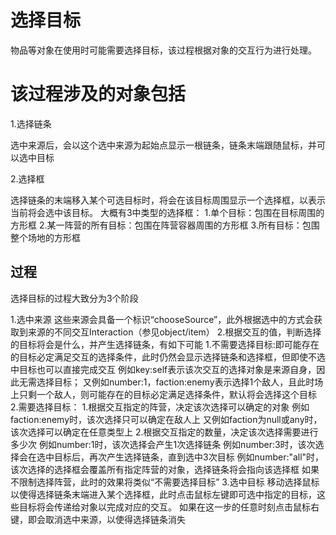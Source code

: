 # 选择目标

物品等对象在使用时可能需要选择目标，该过程根据对象的交互行为进行处理。

# 该过程涉及的对象包括

1.选择链条

选中来源后，会以这个选中来源为起始点显示一根链条，链条末端跟随鼠标，并可以选中目标

2.选择框

选择链条的末端移入某个可选目标时，将会在该目标周围显示一个选择框，以表示当前将会选中该目标。
大概有3中类型的选择框：
    1.单个目标：包围在目标周围的方形框
    2.某一阵营的所有目标：包围在阵营容器周围的方形框
    3.所有目标：包围整个场地的方形框

## 过程

选择目标的过程大致分为3个阶段

1.选中来源
    这些来源会具备一个标识“chooseSource”，此外根据选中的方式会获取到来源的不同交互Interaction（参见object/item）
2.根据交互的值，判断选择的目标将会是什么，并产生选择链条，有如下可能
    1.不需要选择目标:即可能存在的目标必定满足交互的选择条件，此时仍然会显示选择链条和选择框，但即使不选中目标也可以直接完成交互
        例如key:self表示该次交互的选择对象是来源自身，因此无需选择目标；
        又例如number:1，faction:enemy表示选择1个敌人，且此时场上只剩一个敌人，则可能存在的目标必定满足选择条件，默认将会选择这个目标
    2.需要选择目标：
        1.根据交互指定的阵营，决定该次选择可以确定的对象
            例如faction:enemy时，该次选择只可以确定在敌人上
            又例如faction为null或any时，该次选择可以确定在任意类型上
        2.根据交互指定的数量，决定该次选择需要进行多少次
            例如number:1时，该次选择会产生1次选择链条
            例如number:3时，该次选择会在选中目标后，再次产生选择链条，直到选中3次目标
            例如number:"all"时，该次选择的选择框会覆盖所有指定阵营的对象，选择链条将会指向该选择框
                如果不限制选择阵营，此时的效果将类似“不需要选择目标”
3.选中目标
    移动选择鼠标以使得选择链条末端进入某个选择框，此时点击鼠标左键即可选中指定的目标，这些目标将会传递给对象以完成对应的交互。
    如果在这一步的任意时刻点击鼠标右键，即会取消选中来源，以使得选择链条消失
